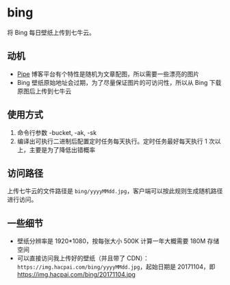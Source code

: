 # bing

将 Bing 每日壁纸上传到七牛云。

## 动机

* [Pipe](https://github.com/b3log/pipe) 博客平台有个特性是随机为文章配图，所以需要一些漂亮的图片
* Bing 壁纸原始地址会过期，为了尽量保证图片的可访问性，所以从 Bing 下载原图后上传到七牛云

## 使用方式

1. 命令行参数 -bucket, -ak, -sk
2. 编译出可执行二进制后配置定时任务每天执行。定时任务最好每天执行 1 次以上，主要是为了降低出错概率

## 访问路径

上传七牛云的文件路径是 `bing/yyyyMMdd.jpg`，客户端可以按此规则生成随机路径进行访问。

## 一些细节

* 壁纸分辨率是 1920*1080，按每张大小 500K 计算一年大概需要 180M 存储空间
* 可以直接访问我上传好的壁纸（并且带了 CDN）：`https://img.hacpai.com/bing/yyyyMMdd.jpg`，起始日期是 20171104，即 https://img.hacpai.com/bing/20171104.jpg
